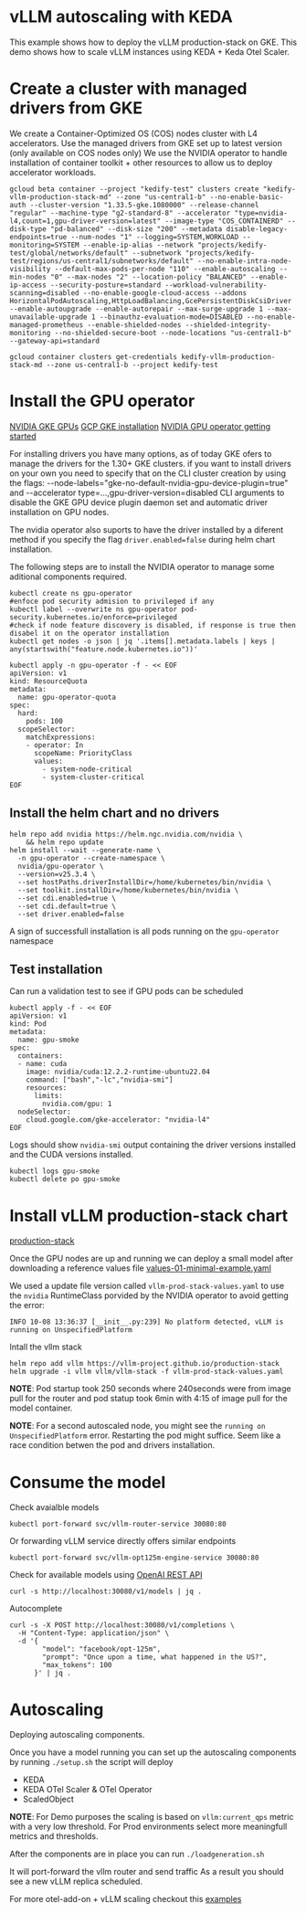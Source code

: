 # vLLM autoscaling with KEDA

This example shows how to deploy the vLLM production-stack on GKE.
This demo shows how to scale vLLM instances using KEDA + Keda Otel Scaler.

# Create a cluster with managed drivers from GKE

We create a Container-Optimized OS (COS) nodes cluster with L4 accelerators. Use the managed drivers from GKE set up to latest version (only available on COS nodes only) 
We use the NVIDIA operator to handle installation of container toolkit + other resources to allow us to deploy accelerator workloads.

```
gcloud beta container --project "kedify-test" clusters create "kedify-vllm-production-stack-md" --zone "us-central1-b" --no-enable-basic-auth --cluster-version "1.33.5-gke.1080000" --release-channel "regular" --machine-type "g2-standard-8" --accelerator "type=nvidia-l4,count=1,gpu-driver-version=latest" --image-type "COS_CONTAINERD" --disk-type "pd-balanced" --disk-size "200" --metadata disable-legacy-endpoints=true --num-nodes "1" --logging=SYSTEM,WORKLOAD --monitoring=SYSTEM --enable-ip-alias --network "projects/kedify-test/global/networks/default" --subnetwork "projects/kedify-test/regions/us-central1/subnetworks/default" --no-enable-intra-node-visibility --default-max-pods-per-node "110" --enable-autoscaling --min-nodes "0" --max-nodes "2" --location-policy "BALANCED" --enable-ip-access --security-posture=standard --workload-vulnerability-scanning=disabled --no-enable-google-cloud-access --addons HorizontalPodAutoscaling,HttpLoadBalancing,GcePersistentDiskCsiDriver --enable-autoupgrade --enable-autorepair --max-surge-upgrade 1 --max-unavailable-upgrade 1 --binauthz-evaluation-mode=DISABLED --no-enable-managed-prometheus --enable-shielded-nodes --shielded-integrity-monitoring --no-shielded-secure-boot --node-locations "us-central1-b" --gateway-api=standard

gcloud container clusters get-credentials kedify-vllm-production-stack-md --zone us-central1-b --project kedify-test

```

# Install the GPU operator
[NVIDIA GKE GPUs](https://docs.nvidia.com/datacenter/cloud-native/gpu-operator/latest/google-gke.html)
[GCP GKE installation](https://cloud.google.com/kubernetes-engine/docs/how-to/gpu-operator)
[NVIDIA GPU operator getting started](https://docs.nvidia.com/datacenter/cloud-native/gpu-operator/latest/getting-started.html)

For installing drivers you have many options, as of today GKE ofers to manage the drivers for the 1.30+ GKE clusters.
if you want to install drivers on your own you need to specify that on the CLI cluster creation by using the flags: --node-labels="gke-no-default-nvidia-gpu-device-plugin=true" and --accelerator type=...,gpu-driver-version=disabled CLI arguments to disable the GKE GPU device plugin daemon set and automatic driver installation on GPU nodes.

The nvidia operator also suports to have the driver installed by a diferent method if you specify the flag `driver.enabled=false` during helm chart installation.

The following steps are to install the NVIDIA operator to manage some aditional components required.

```
kubectl create ns gpu-operator
#enfoce pod security admision to privileged if any
kubectl label --overwrite ns gpu-operator pod-security.kubernetes.io/enforce=privileged
#check if node feature discovery is disabled, if response is true then disabel it on the operator installation
kubectl get nodes -o json | jq '.items[].metadata.labels | keys | any(startswith("feature.node.kubernetes.io"))'

kubectl apply -n gpu-operator -f - << EOF
apiVersion: v1
kind: ResourceQuota
metadata:
  name: gpu-operator-quota
spec:
  hard:
    pods: 100
  scopeSelector:
    matchExpressions:
    - operator: In
      scopeName: PriorityClass
      values:
        - system-node-critical
        - system-cluster-critical
EOF
```

## Install the helm chart and no drivers

```
helm repo add nvidia https://helm.ngc.nvidia.com/nvidia \
    && helm repo update
helm install --wait --generate-name \
  -n gpu-operator --create-namespace \
  nvidia/gpu-operator \
  --version=v25.3.4 \
  --set hostPaths.driverInstallDir=/home/kubernetes/bin/nvidia \
  --set toolkit.installDir=/home/kubernetes/bin/nvidia \
  --set cdi.enabled=true \
  --set cdi.default=true \
  --set driver.enabled=false
  ```

A sign of successfull installation is all pods running on the `gpu-operator` namespace

## Test installation

Can run a validation test to see if GPU pods can be scheduled

```
kubectl apply -f - << EOF
apiVersion: v1
kind: Pod
metadata:
  name: gpu-smoke
spec:
  containers:
  - name: cuda
    image: nvidia/cuda:12.2.2-runtime-ubuntu22.04
    command: ["bash","-lc","nvidia-smi"]
    resources:
      limits:
        nvidia.com/gpu: 1
  nodeSelector:
    cloud.google.com/gke-accelerator: "nvidia-l4"
EOF
```

Logs should show `nvidia-smi` output containing the driver versions installed and the CUDA versions installed.

```
kubectl logs gpu-smoke
kubectl delete po gpu-smoke
```

# Install vLLM production-stack chart

[production-stack](https://docs.vllm.ai/en/v0.9.2/deployment/integrations/production-stack.html#deployment-using-vllm-production-stack)

Once the GPU nodes are up and running we can deploy a small model after downloading a reference values file [values-01-minimal-example.yaml](https://github.com/vllm-project/production-stack/blob/main/tutorials/assets/values-01-minimal-example.yaml)

We used a update file version called `vllm-prod-stack-values.yaml` to use the `nvidia` RuntimeClass porvided by the NVIDIA operator to avoid getting the error:

```
INFO 10-08 13:36:37 [__init__.py:239] No platform detected, vLLM is running on UnspecifiedPlatform
```
Intall the  vllm stack

```
helm repo add vllm https://vllm-project.github.io/production-stack
helm upgrade -i vllm vllm/vllm-stack -f vllm-prod-stack-values.yaml
```

**NOTE**: Pod startup took 250 seconds where 240seconds were from image pull for the router and pod statup took 6min with 4:15 of image pull for the model container.

**NOTE**: For a second autoscaled node, you might see the `running on UnspecifiedPlatform` error. Restarting the pod might suffice. Seem like a race condition betwen the pod and drivers installation.

# Consume the model

Check avaialble models

```
kubectl port-forward svc/vllm-router-service 30080:80
```
Or forwarding vLLM service directly offers similar endpoints

```
kubectl port-forward svc/vllm-opt125m-engine-service 30080:80
```
Check for available models using [OpenAI REST API](https://platform.openai.com/docs/api-reference/introduction)

```
curl -s http://localhost:30080/v1/models | jq .

```

Autocomplete 
```
curl -s -X POST http://localhost:30080/v1/completions \
  -H "Content-Type: application/json" \
  -d '{
        "model": "facebook/opt-125m",
        "prompt": "Once upon a time, what happened in the US?",
        "max_tokens": 100
      }' | jq .
```

# Autoscaling

Deploying autoscaling components.

Once you have a model running you can set up the autoscaling components by running `./setup.sh`
the script will deploy

- KEDA
- KEDA OTel Scaler & OTel Operator
- ScaledObject

**NOTE**: For Demo purposes the scaling is based on `vllm:current_qps` metric with a very low threshold. For Prod environments select more meaningfull metrics and thresholds. 

After the components are in place you can run `./loadgeneration.sh`

It will port-forward the vllm router and send traffic
As a result you should see a new vLLM replica scheduled.

For more otel-add-on + vLLM scaling checkout this [examples](https://github.com/kedify/otel-add-on/tree/main/examples/vllm) 
